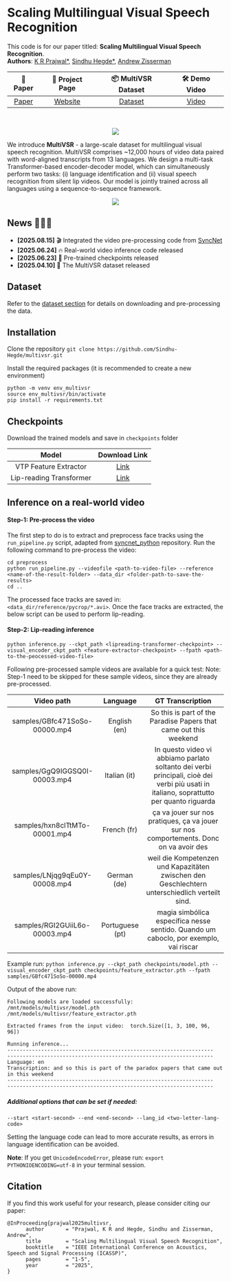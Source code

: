 
# Scaling Multilingual Visual Speech Recognition

This code is for our paper titled: **Scaling Multilingual Visual Speech Recognition**.<br />
**Authors**: [K R Prajwal*](https://www.robots.ox.ac.uk/~prajwal/), [Sindhu Hegde*](https://sindhu-hegde.github.io), [Andrew Zisserman](https://scholar.google.com/citations?hl=en&user=UZ5wscMAAAAJ) 

|   📝 Paper   |   📑 Project Page    |  📦 MultiVSR Dataset | 🛠 Demo Video  | 
|:-----------:|:-------------------:|:------------------:|:------------------:|
| [Paper](https://ieeexplore.ieee.org/document/10890395) | [Website](https://www.robots.ox.ac.uk/~vgg/research/multivsr/) | [Dataset](https://huggingface.co/datasets/sindhuhegde/multivsr) | [Video](https://www.youtube.com/watch?v=-vNss3I1q3M) | 
<br />

<p align="center">
    <img src="dataset/dataset_teaser.gif"/>
</p>

We introduce **MultiVSR** - a large-scale dataset for multilingual visual speech recognition. MultiVSR comprises ~12,000 hours of video data paired with word-aligned transcripts from 13 languages. We design a multi-task Transformer-based encoder-decoder model, which can simultaneously perform two tasks: (i) language identification and (ii) visual speech recognition from silent lip videos. Our model is jointly trained across all languages using a sequence-to-sequence framework.

<p align="center">
    <img src="https://www.robots.ox.ac.uk/~vgg/research/multivsr/assets/videos/architecture.gif"/>
</p>

## News 🚀🚀🚀

- **[2025.08.15]** 🎬 Integrated the video pre-processing code from [SyncNet](https://github.com/joonson/syncnet_python)
- **[2025.06.24]** 🔥 Real-world video inference code released
- **[2025.06.23]** 🧬 Pre-trained checkpoints released
- **[2025.04.10]** 🎥 The MultiVSR dataset released


## Dataset

Refer to the [dataset section](https://github.com/Sindhu-Hegde/multivsr/tree/master/dataset) for details on downloading and pre-processing the data.

## Installation

Clone the repository
`git clone https://github.com/Sindhu-Hegde/multivsr.git`

Install the required packages (it is recommended to create a new environment)
```
python -m venv env_multivsr
source env_multivsr/bin/activate
pip install -r requirements.txt
```


## Checkpoints

Download the trained models and save in `checkpoints` folder

|Model|Download Link|
|:--:|:--:|
| VTP Feature Extractor | [Link](https://www.robots.ox.ac.uk/~vgg/research/vtp-for-lip-reading/checkpoints/extended_train_data/feature_extractor.pth)  |
| Lip-reading Transformer | [Link](https://www.robots.ox.ac.uk/~vgg/research/multivsr/model.pth) |


## Inference on a real-world video

#### Step-1: Pre-process the video

The first step to do is to extract and preprocess face tracks using the `run_pipeline.py` script, adapted from [syncnet_python](https://github.com/joonson/syncnet_python) repository. Run the following command to pre-process the video:

```
cd preprocess
python run_pipeline.py --videofile <path-to-video-file> --reference <name-of-the-result-folder> --data_dir <folder-path-to-save-the-results>
cd ..
```

The processed face tracks are saved in: `<data_dir/reference/pycrop/*.avi>`. Once the face tracks are extracted, the below script can be used to perform lip-reading. 

#### Step-2: Lip-reading inference

`python inference.py --ckpt_path <lipreading-transformer-checkpoint> --visual_encoder_ckpt_path <feature-extractor-checkpoint> --fpath <path-to-the-peocessed-video-file>`

Following pre-processed sample videos are available for a quick test: 
Note: Step-1 need to be skipped for these sample videos, since they are already pre-processed.
  
| Video path | Language | GT Transcription  |
|:--:|:--:|:--:|
| samples/GBfc471SoSo-00000.mp4 | English (en) | So this is part of the Paradise Papers that came out this weekend  |
| samples/GgQ9IGGSQ0I-00003.mp4 | Italian (it) | In questo video vi abbiamo parlato soltanto dei verbi principali, cioè dei verbi più usati in italiano, soprattutto per quanto riguarda |
| samples/hxn8clTtMTo-00001.mp4 | French (fr) | ça va jouer sur nos pratiques, ça va jouer sur nos comportements. Donc on va avoir des |
| samples/LNjqg9qEu0Y-00008.mp4 | German (de) | weil die Kompetenzen und Kapazitäten zwischen den Geschlechtern unterschiedlich verteilt sind. |
| samples/RGI2GUiiL6o-00003.mp4 | Portuguese (pt) | magia simbólica específica nesse sentido. Quando um caboclo, por exemplo, vai riscar |

Example run:
`python inference.py --ckpt_path checkpoints/model.pth --visual_encoder_ckpt_path checkpoints/feature_extractor.pth --fpath samples/GBfc471SoSo-00000.mp4`

Output of the above run:
```
Following models are loaded successfully:
/mnt/models/multivsr/model.pth
/mnt/models/multivsr/feature_extractor.pth

Extracted frames from the input video:  torch.Size([1, 3, 100, 96, 96])

Running inference...
-------------------------------------------------------------------
-------------------------------------------------------------------
Language: en
Transcription: and so this is part of the paradox papers that came out in this weekend
-------------------------------------------------------------------
-------------------------------------------------------------------
```

##### Additional options that can be set if needed:
`--start <start-second> --end <end-second> --lang_id <two-letter-lang-code>`

Setting the language code can lead to more accurate results, as errors in language identification can be avoided. 

**Note**: If you get `UnicodeEncodeError`, please run: `export PYTHONIOENCODING=utf-8` in your terminal session.




## Citation

If you find this work useful for your research, please consider citing our paper:

```
@InProceeding{prajwal2025multivsr,
      author       = "Prajwal, K R and Hegde, Sindhu and Zisserman, Andrew",
      title        = "Scaling Multilingual Visual Speech Recognition",
      booktitle    = "IEEE International Conference on Acoustics, Speech and Signal Processing (ICASSP)", 
      pages        = "1-5",
      year         = "2025",
}
```
